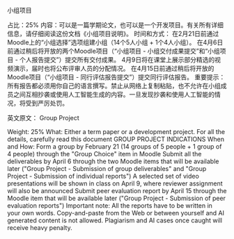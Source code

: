 小组项目

占比：25%
内容：可以是一篇学期论文，也可以是一个开发项目。有关所有详细信息，请仔细阅读这份文档《小组项目说明》。
时间和方式：
在2月21日前通过Moodle上的“小组选择”选项组建小组（14个5人小组 + 1个4人小组）。
在4月6日前通过稍后将开放的两个Moodle项目（“小组项目 - 小组交付成果提交”和“小组项目 - 个人报告提交”）提交所有交付成果。
4月9日将在课堂上展示部分精选的视频演示，届时也将公布评审人员的分配情况。
在4月15日前通过稍后将开放的Moodle项目（“小组项目 - 同行评估报告提交”）提交同行评估报告。
重要提示：所有报告都必须用你自己的语言撰写。禁止从网络上复制粘贴，也不允许在小组成员之间互相抄袭或使用人工智能生成的内容。一旦发现抄袭和使用人工智能的情况，将受到严厉处罚。

英文原文：
Group Project

Weight: 25%
What: Either a term paper or a development project. For all the details, carefully read this document GROUP PROJECT INDICATIONS
When and How:
Form a group by February 21 (14 groups of 5 people + 1 group of 4 people) through the "Group Choice" item in Moodle
Submit all the deliverables by April 6 through the two Moodle items that will be available later ("Group Project - Submission of group deliverables" and "Group Project - Submission of individual reports")
A selected set of video presentations will be shown in class on April 9, where reviewer assignment will also be announced
Submit peer evaluation report by April 15 through the Moodle item that will be available later ("Group Project - Submission of peer evaluation reports")
Important note: All the reports have to be written in your own words. Copy-and-paste from the Web or between yourself and AI generated content is not allowed. Plagiarism and AI cases once caught will receive heavy penalty. 
